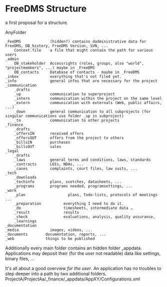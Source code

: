 # FreeDMS Structure
a first proposal for a structure.

AnyFolder

    _FeeDMS				(hidden?) contains dadministrative data for FreeDMS, DB_history, FreeDMS Version, SVN, ...
    	Context.file	a file that might contain the path for various users
    _admin              
        DB_stakeholder	Accessrights (roles, groups, also "world", "projectmembers", ...) maybe in _FreeDMS
        DB_contacts		Database of contacts - maybe in _FreeDMS
    _inbox				everything that's not filed yet.
    _info				general infos that are necessary for the project 
    _communication      
  	    _drafts
    	_up 			communication to superproject
  	    _intern 		communication within the project on the same level
  	    _extern 		communication with externals (Web, public affairs, ...)
  	    _down 		    general communication to all subprojects (for singular communications use folder _up in subproject)
  	    _to 			communication to other projects
    _finance
  	    _drafts			
  	    _offersIN		received offers
  	    _offersOUT		offers from the project to others
  	    _billsIN		purchases
  	    _billsOUT		sales
    _legal
  	    _drafts			
        _laws			general terms and conditions, laws, standards
  	    _contracts		LOIs, NDAs, ...
  	    _cases			complaints, court files, law suits, ...
    _tech
  	    _downloads
  	    _techinfo		plans, scetches, datasheets, ...
        _programs		programs needed, programsettings, ...
    _work
  	    _plan			        plans, Todo-lists, protocols of meetings ...
  	    _preparation		  everything I need to do it.
  	    _do			          timesheets, intermediate data …
  	    _result			      results
  	    _check			      evaluations, analysis, quality assurance, 
  	    _learnings        
  	_documentation
  	_media		        images, videos, ...
  	_documents        documentation, reports, ...
  	_web              things to be published

Additionally every main folder contains an hidden folder _appdata. 
Applications may deposit their (for the user not readable) data like settings, binary files, ...

It's all about a good overview *for the user*. 
An application has no troubles to step deeper into a path by two additional folders.
  ProjectA/ProjectAa/_finance/_appdata/AppXY/Configurations.xml
